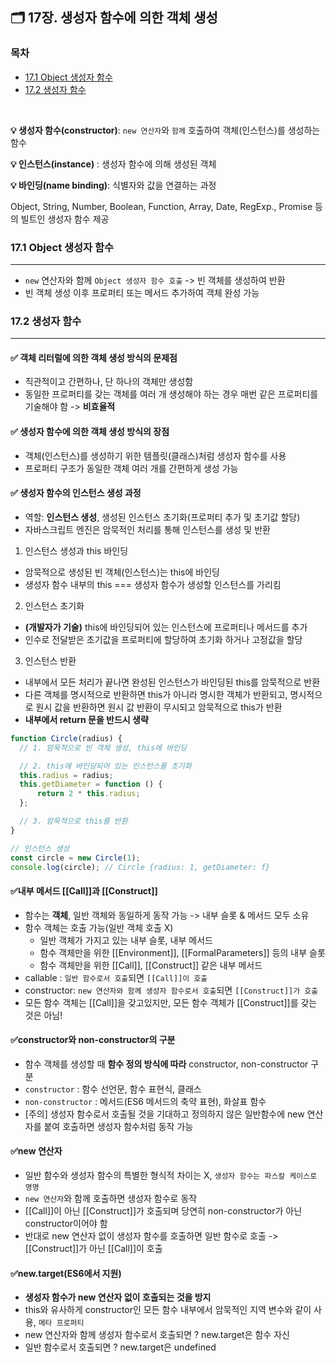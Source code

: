 ## 🗂️ 17장. 생성자 함수에 의한 객체 생성

### 목차
- [17.1 Object 생성자 함수](#17.1)
- [17.2 생성자 함수](#17.2)

<br/>

**💡 생성자 함수(constructor)**: `new 연산자`와 `함께` 호출하여 객체(인스턴스)를 생성하는 함수

**💡 인스턴스(instance)** : 생성자 함수에 의해 생성된 객체

**💡 바인딩(name binding)**: 식별자와 값을 연결하는 과정

Object, String, Number, Boolean, Function, Array, Date, RegExp., Promise 등의 빌트인 생성자 함수 제공

### 17.1 Object 생성자 함수<a name="17.1"></a>
---

- `new` 연산자와 함께 `Object 생성자 함수 호출` -> 빈 객체를 생성하여 반환
- 빈 객체 생성 이후 프로퍼티 또는 메서드 추가하여 객체 완성 가능

### 17.2 생성자 함수<a name="17.2"></a>
---

#### ✅ 객체 리터럴에 의한 객체 생성 방식의 문제점
- 직관적이고 간편하나, 단 하나의 객체만 생성함
- 동일한 프로퍼티를 갖는 객체를 여러 개 생성해야 하는 경우 매번 같은 프로퍼티를 기술해야 함 -> **비효율적**

#### ✅ 생성자 함수에 의한 객체 생성 방식의 장점
- 객체(인스턴스)를 생성하기 위한 템플릿(클래스)처럼 생성자 함수를 사용
- 프로퍼티 구조가 동일한 객체 여러 개를 간편하게 생성 가능

#### ✅ 생성자 함수의 인스턴스 생성 과정
- 역할: **인스턴스 생성**, 생성된 인스턴스 초기화(프로퍼티 추가 및 초기값 할당)
- 자바스크립트 엔진은 암묵적인 처리를 통해 인스턴스를 생성 및 반환

1. 인스턴스 생성과 this 바인딩
- 암묵적으로 생성된 빈 객체(인스턴스)는 this에 바인딩
- 생성자 함수 내부의 this === 생성자 함수가 생성할 인스턴스를 가리킴

2. 인스턴스 초기화
- **(개발자가 기술)** this에 바인딩되어 있는 인스턴스에 프로퍼티나 메서드를 추가
- 인수로 전달받은 초기값을 프로퍼티에 할당하여 초기화 하거나 고정값을 할당

3. 인스턴스 반환
- 내부에서 모든 처리가 끝나면 완성된 인스턴스가 바인딩된 this를 암묵적으로 반환
- 다른 객체를 명시적으로 반환하면 this가 아니라 명시한 객체가 반환되고, 명시적으로 원시 값을 반환하면 원시 값 반환이 무시되고 암묵적으로 this가 반환
- **내부에서 return 문을 반드시 생략**
```js
function Circle(radius) {
  // 1. 암묵적으로 빈 객체 생성, this에 바인딩

  // 2. this에 바인딩되어 있는 인스턴스를 초기화
  this.radius = radius;
  this.getDiameter = function () {
      return 2 * this.radius;
  };

  // 3. 암묵적으로 this를 반환
}

// 인스턴스 생성
const circle = new Circle(1);
console.log(circle); // Circle {radius: 1, getDiameter: f}
```

#### ✅내부 메서드 [[Call]]과 [[Construct]]
- 함수는 **객체**, 일반 객체와 동일하게 동작 가능 -> 내부 슬롯 & 메서드 모두 소유
- 함수 객체는 호출 가능(일반 객체 호출 X)
  - 일반 객체가 가지고 있는 내부 슬롯, 내부 메서드
  - 함수 객체만을 위한 [[Environment]], [[FormalParameters]] 등의 내부 슬롯
  - 함수 객체만을 위한 [[Call]], [[Construct]] 같은 내부 메서드
- callable : `일반 함수로서 호출`되면 `[[Call]]이 호출`
- constructor: `new 연산자와 함께 생성자 함수로서 호출`되면 `[[Construct]]가 호출` 
- 모든 함수 객체는 [[Call]]을 갖고있지만, 모든 함수 객체가 [[Construct]]를 갖는 것은 아님!

#### ✅constructor와 non-constructor의 구분
- 함수 객체를 생성할 때 **함수 정의 방식에 따라** constructor, non-constructor 구분
- `constructor` : 함수 선언문, 함수 표현식, 클래스
- `non-constructor` : 메서드(ES6 메서드의 축약 표현), 화살표 함수
- [주의] 생성자 함수로서 호출될 것을 기대하고 정의하지 않은 일반함수에 new 연산자를 붙여 호출하면 생성자 함수처럼 동작 가능

#### ✅new 연산자
- 일반 함수와 생성자 함수의 특별한 형식적 차이는 X, `생성자 함수는 파스칼 케이스로 명명`
- `new 연산자`와 함께 호출하면 생성자 함수로 동작
- [[Call]]이 아닌 [[Construct]]가 호출되며 당연히 non-constructor가 아닌 constructor이어야 함
- 반대로 new 연산자 없이 생성자 함수를 호출하면 일반 함수로 호출 -> [[Construct]]가 아닌 [[Call]]이 호출

#### ✅new.target(ES6에서 지원)
- **생성자 함수가 new 연산자 없이 호출되는 것을 방지**
- this와 유사하게 constructor인 모든 함수 내부에서 암묵적인 지역 변수와 같이 사용, `메타 프로퍼티`
- new 연산자와 함께 생성자 함수로서 호출되면 ? new.target은 함수 자신
- 일반 함수로서 호출되면 ? new.target은 undefined
